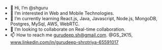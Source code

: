 - 👋 Hi, I’m @shguru
- 👀 I’m interested in Web and Mobile Technologies.
- 🌱 I’m currently learning React.js, Java, Javascript, Node.js, MongoDB, Postgres, MySql, AWS, WebRTC.
- 💞️ I’m looking to collaborate on Real-time collaboration.
- 📫 How to reach me gurudeep.sh@gmail.com. @GS_2K15, www.linkedin.com/in/gurudeep-shrotriya-65591017

<!---
shguru/shguru is a ✨ special ✨ repository because its `README.md` (this file) appears on your GitHub profile.
You can click the Preview link to take a look at your changes.
--->
